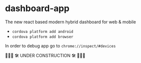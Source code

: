# dashboard-app
The new react based modern hybrid dashboard for web &amp; mobile

* `cordova platform add android`
* `cordova platform add browser`

In order to debug app go to `chrome://inspect/#devices`

🚧🚧🚧  🛠 UNDER CONSTRUCTION 🛠 🚧🚧🚧
